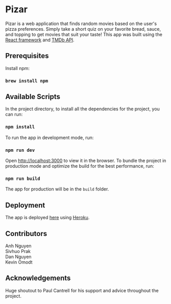 # Pizar
Pizar is a web application that finds random movies based on the user's pizza preferences. Simply take a short quiz on your favorite bread, sauce, and topping to get movies that suit your taste! This app was built using the [React framework](https://reactjs.org/) and [TMDb API](https://developers.themoviedb.org/3/getting-started/introduction).
## Prerequisites
Install npm:
### `brew install npm`
## Available Scripts
In the project directory, to install all the dependencies for the project, you can run:
### `npm install`
To run the app in development mode, run:
### `npm run dev`
Open [http://localhost:3000](http://localhost:3000) to view it in the browser.
To bundle the project in production mode and optimize the build for the best performance, run:
### `npm run build`
The app for production will be in the `build` folder.<br>
## Deployment
The app is deployed [here](https://pizar.herokuapp.com/) using [Heroku](https://www.heroku.com/).
## Contributors
Anh Nguyen <br>
Sivhuo Prak <br>
Dan Nguyen <br>
Kevin Omodt <br>
## Acknowledgements
Huge shoutout to Paul Cantrell for his support and advice throughout the project.

